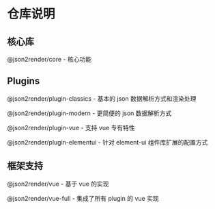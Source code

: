 # 仓库说明

## 核心库

@json2render/core - 核心功能

## Plugins

@json2render/plugin-classics - 基本的 json 数据解析方式和渲染处理

@json2render/plugin-modern - 更简便的 json 数据解析方式

@json2render/plugin-vue - 支持 vue 专有特性

@json2render/plugin-elementui - 针对 element-ui 组件库扩展的配置方式

## 框架支持

@json2render/vue - 基于 vue 的实现

@json2render/vue-full - 集成了所有 plugin 的 vue 实现
